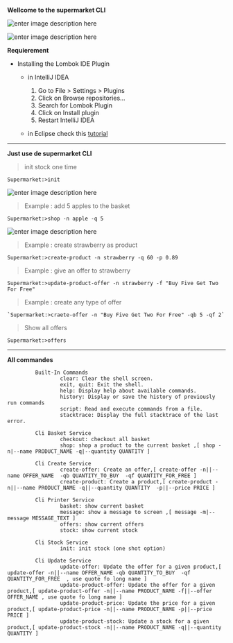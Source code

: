   **Wellcome to the supermarket CLI**
  
  ![enter image description here](https://i.ibb.co/HxQLrLs/super.png)
 
 
  ![enter image description here](https://i.ibb.co/71792Yn/super.png)
   
 **Requierement**
 
 - Installing the Lombok IDE Plugin
    - in IntelliJ IDEA
    
        1) Go to File > Settings > Plugins
        2) Click on Browse repositories...
        3) Search for Lombok Plugin
        4) Click on Install plugin
        5) Restart IntelliJ IDEA

    - in Eclipse
    check this [tutorial](https://howtodoinjava.com/automation/lombok-eclipse-installation-examples/)
    
 --------------------------------
 
  **Just use de supermarket CLI**
  
  > init stock one time
  
  `Supermarket:>init`
  
  ![enter image description here](https://i.ibb.co/GvmRhRv/super.png)  
  
  > Example : add 5 apples to the basket
  
  `Supermarket:>shop -n apple -q 5`
  
  ![enter image description here](https://i.ibb.co/VThZQBs/super.png)
  
  > Example : create strawberry as product
  
  `Supermarket:>create-product -n strawberry -q 60 -p 0.89 `
  
  > Example : give an offer to strawberry
  
  `Supermarket:>update-product-offer -n strawberry -f "Buy Five Get Two For Free" `

  > Example : create any type of offer
  
    `Supermarket:>craete-offer -n "Buy Five Get Two For Free" -qb 5 -qf 2`
    
  > Show all offers 
  
   `Supermarket:>offers`
  
---------
  **All commandes**

             Built-In Commands
                     clear: Clear the shell screen.
                     exit, quit: Exit the shell.
                     help: Display help about available commands.
                     history: Display or save the history of previously run commands
                     script: Read and execute commands from a file.
                     stacktrace: Display the full stacktrace of the last error.
             
             Cli Basket Service
                     checkout: checkout all basket
                     shop: shop a product to the current basket ,[ shop -n|--name PRODUCT_NAME -q|--quantity QUANTITY ]
             
             Cli Create Service
                     create-offer: Create an offer,[ create-offer -n||--name OFFER_NAME  -qb QUANTITY_TO_BUY  -qf QUANTITY_FOR_FREE ]
                     create-product: Create a product,[ create-product -n||--name PRODUCT_NAME -q||--quantity QUANTITY  -p||--price PRICE ]
             
             Cli Printer Service
                     basket: show current basket
                     message: show a message to screen ,[ message -m|--message MESSAGE_TEXT ]
                     offers: show current offers
                     stock: show current stock
             
             Cli Stock Service
                     init: init stock (one shot option)
             
             Cli Update Service
                     update-offer: Update the offer for a given product,[ update-offer -n||--name OFFER_NAME -qb QUANTITY_TO_BUY  -qf QUANTITY_FOR_FREE  , use quote fo long name ]
                     update-product-offer: Update the offer for a given product,[ update-product-offer -n||--name PRODUCT_NAME -f||--offer OFFER_NAME , use quote fo long name ]
                     update-product-price: Update the price for a given product,[ update-product-price -n||--name PRODUCT_NAME -p||--price PRICE ]
                     update-product-stock: Update a stock for a given product,[ update-product-stock -n||--name PRODUCT_NAME -q||--quantity QUANTITY ]
